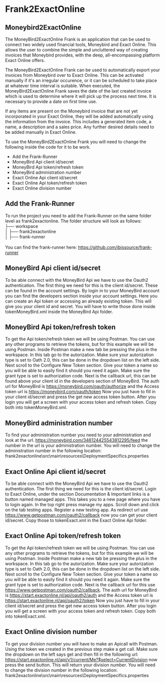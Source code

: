# Frank2ExactOnline
## Moneybird2ExactOnline

The MoneyBird2ExactOnline Frank is an application that can be used to connect two widely used financial tools, Moneybird and Exact Online.
This allows the user to combine the simple and uncluttered way of creating invoices that Moneybird provides, with the deep, all-encompassing platform Exact Online offers.

The MoneyBird2ExactOnline Frank can be used to automatically export your invoices from Moneybird over to Exact Online.
This can be activated manually if it's an irregular occurence, or it can be scheduled to take place at whatever time interval is suitable.
When executed, the MoneyBird2ExactOnline Frank saves the date of the last created invoice which is used to determine where it will pick up the process next time.
It is necessary to provide a date on first time use.
 
If any items are present on the Moneybird invoice that are not yet incorporated in your Exact Online, they will be added automatically using the information from the invoice.
This includes a generated item code, a name, a description and a sales price. Any further desired details need to be added manually in Exact Online.

To use the MoneyBird2ExactOnline Frank you will need to change the following inside the code for it to be work.

- Add the Frank-Runner
- MoneyBird Api client id/secret
- MoneyBird Api token/refresh token
- MoneyBird administration number
- Exact Online Api client id/secret
- Exact Online Api token/refresh token
- Exact Online division number

## Add the Frank-Runner
To run the project you need to add the Frank-Runner on the same folder level as frank2exactonline.
The folder structure will look as follows: <br>
├── workspace <br>
│   ├── frank2exactonline <br>
│   ├── frank-runner <br>
<br>
You can find the frank-runner here: https://github.com/ibissource/frank-runner

## MoneyBird Api client id/secret
To be able connect with the MoneyBird Api we have to use the Oauth2 authentication. The first thing we need for this is the client id/secret.
These can be found in the account settings. By login in to your MoneyBird account you can find the developers section inside your account settings. Here you can create an Api token or accessing an already existing token. This will give you your client id and secret. You will have to write those done inside tokenMoneyBird.xml inside the MoneyBird Api folder.

## MoneyBird Api token/refresh token
To get the Api token/refresh token we will be using Postman. You can use any other programs to retrieve the tokens, but for this example we will be using Postman.
Inside Postman make a new tab be pressing the plus in the workspace. In this tab go to the autorization. Make sure your autorization type is set to Oath 2.0, this can be done in the dropdown list on the left side. Next scroll to the Configure New Token section.
Give your token a name so you will be able to easily find it should you need it again. Make sure the grant type is set to authorization code.
Next is the callback url, this can be found above your client id in the developers section of MoneyBird.
The auth url for MoneyBird is https://moneybird.com/oauth/authorize
and the Access token url is https://moneybird.com/oauth/token
Now you just have to fill in your client id/secret and press the get new access token button. After you login you will get a screen with your access token and refresh token. Copy both into tokenMoneyBird.xml.

## MoneyBird administration number
To find your administration number you need to your administration and look at the url. https://moneybird.com/346124425543812295/feed the number in the url is your administration number.
You will need to change the administration number in the following location:
frank2exactonline\src\main\resources\DeploymentSpecifics.properties

## Exact Online Api client id/secret
To be able connect with the MoneyBird Api we have to use the Oauth2 authentication. The first thing we need for this is the client id/secret.
Login to Exact Online, under the section Documentation & Important links is a button named managed apps. This takes you to a new page where you have to login again. In the top right press manage my apps. Scroll down and click on the tab testing apps. Register a new testing app. As redirect url use https://www.getpostman.com/oauth2/callback now you can get your client id/secret. Copy those to tokenExact.xml in the Exact Online Api folder.

## Exact Online Api token/refresh token
To get the Api token/refresh token we will be using Postman. You can use any other programs to retrieve the tokens, but for this example we will be using Postman.
Inside Postman make a new tab be pressing the plus in the workspace. In this tab go to the autorization. Make sure your autorization type is set to Oath 2.0, this can be done in the dropdown list on the left side. Next scroll to the Configure New Token section.
Give your token a name so you will be able to easily find it should you need it again. Make sure the grant type is set to authorization code.
Next is the callback url for this use https://www.getpostman.com/oauth2/callback.
The auth url for MoneyBird is https://start.exactonline.nl/api/oauth2/auth
and the Access token url is https://start.exactonline.nl/api/oauth2/token
Now you just have to fill in your client id/secret and press the get new access token button. After you login you will get a screen with your access token and refresh token. Copy both into tokenExact.xml.

## Exact Online division number
To get your division number you will have to make an Apicall with Postman.
Using the token we created in the previous step make a get call. Make sure the dropdown on the left says get and then fill in the following url: https://start.exactonline.nl/api/v1/current/Me?$select=CurrentDivision
now press the send button. This will return your division number.
You will need to change the division number in the following location:
frank2exactonline\src\main\resources\DeploymentSpecifics.properties
